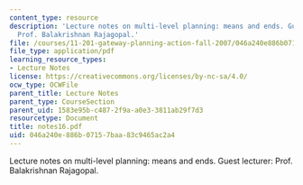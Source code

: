 ```yaml
---
content_type: resource
description: 'Lecture notes on multi-level planning: means and ends. Guest lecturer:
  Prof. Balakrishnan Rajagopal.'
file: /courses/11-201-gateway-planning-action-fall-2007/046a240e886b07157baa83c9465ac2a4_notes16.pdf
file_type: application/pdf
learning_resource_types:
- Lecture Notes
license: https://creativecommons.org/licenses/by-nc-sa/4.0/
ocw_type: OCWFile
parent_title: Lecture Notes
parent_type: CourseSection
parent_uid: 1583e95b-c487-2f9a-a0e3-3811ab29f7d3
resourcetype: Document
title: notes16.pdf
uid: 046a240e-886b-0715-7baa-83c9465ac2a4
---
```

Lecture notes on multi-level planning: means and ends. Guest lecturer: Prof. Balakrishnan Rajagopal.